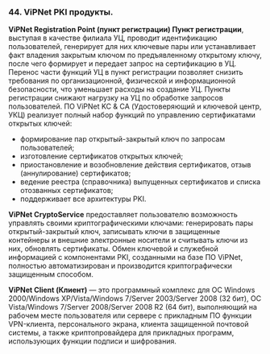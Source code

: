 ### 44. ViPNet PKI продукты.

**ViPNet Registration Point (пункт регистрации) Пункт регистрации**, выступая в качестве филиала УЦ, проводит идентификацию пользователей, генерирует для них ключевые пары или устанавливает факт владения закрытым ключом по предъявленному открытому ключу, после чего формирует и передает запрос на сертификацию в УЦ. Перенос части функций УЦ в пункт регистрации позволяет снизить требования по организационной, физической и информационной безопасности, что уменьшает расходы на создание УЦ. Пункты регистрации снижают нагрузку на УЦ по обработке запросов пользователей.
ПО ViPNet KC & CA (Удостоверяющий и ключевой центр, УКЦ) реализует полный набор функций по управлению сертификатами открытых ключей:
- формирование пар открытый-закрытый ключ по запросам пользователей;
- изготовление сертификатов открытых ключей;
- приостановление и возобновление действия сертификатов, отзыв (аннулирование) сертификатов;
- ведение реестра (справочника) выпущенных сертификатов и списка отозванных сертификатов;
- поддерживает все архитектуры PKI.

**ViPNet CryptoService** предоставляет пользователю возможность управлять своими криптографическими ключами: генерировать пары открытый-закрытый ключ, записывать ключи в защищенные контейнеры и внешние электронные носители и считывать ключи из них, обновлять сертификаты. Обмен ключевой и служебной информацией с компонентами PKI, созданными на базе ПО ViPNet, полностью автоматизирован и производится криптографически защищенным способом.

**ViPNet Client (Клиент)** — это программный комплекс для ОС Windows 2000/Windows XP/Vista/Windows 7/Server 2003/Server 2008 (32 бит), ОС Vista/Windows 7/Server 2008/Server 2008 R2 (64 бит), выполняющий на рабочем месте пользователя или сервере с прикладным ПО функции VPN-клиента, персонального экрана, клиента защищенной почтовой системы, а также криптопровайдера для прикладных программ, использующих функции подписи и шифрования.
